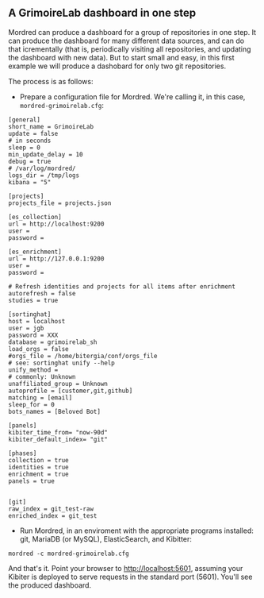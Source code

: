 ## A GrimoireLab dashboard in one step

Mordred can produce a dashboard for a group of repositories in one step. It can produce the dashboard for many different data sources, and can do that icrementally (that is, periodically visiting all repositories, and updating the dashboard with new data). But to start small and easy, in this first example we will produce a dashobard for only two git repositories.

The process is as follows:

* Prepare a configuration file for Mordred. We're calling it, in this case, `mordred-grimoirelab.cfg`:

```
[general]
short_name = GrimoireLab
update = false
# in seconds
sleep = 0
min_update_delay = 10
debug = true
# /var/log/mordred/
logs_dir = /tmp/logs
kibana = "5"

[projects]
projects_file = projects.json

[es_collection]
url = http://localhost:9200
user =
password =

[es_enrichment]
url = http://127.0.0.1:9200
user =
password =

# Refresh identities and projects for all items after enrichment
autorefresh = false
studies = true

[sortinghat]
host = localhost
user = jgb
password = XXX
database = grimoirelab_sh
load_orgs = false
#orgs_file = /home/bitergia/conf/orgs_file
# see: sortinghat unify --help
unify_method =
# commonly: Unknown
unaffiliated_group = Unknown
autoprofile = [customer,git,github]
matching = [email]
sleep_for = 0
bots_names = [Beloved Bot]

[panels]
kibiter_time_from= "now-90d"
kibiter_default_index= "git"

[phases]
collection = true
identities = true
enrichment = true
panels = true


[git]
raw_index = git_test-raw
enriched_index = git_test
```

* Run Mordred, in an enviroment with the appropriate programs installed: git, MariaDB (or MySQL), ElasticSearch, and Kibitter:

```
mordred -c mordred-grimoirelab.cfg
```

And that's it. Point your browser to [http://localhost:5601](http://localhost:5601), assuming your Kibiter is deployed to serve requests in the standard port (5601). You'll see the produced dashboard.